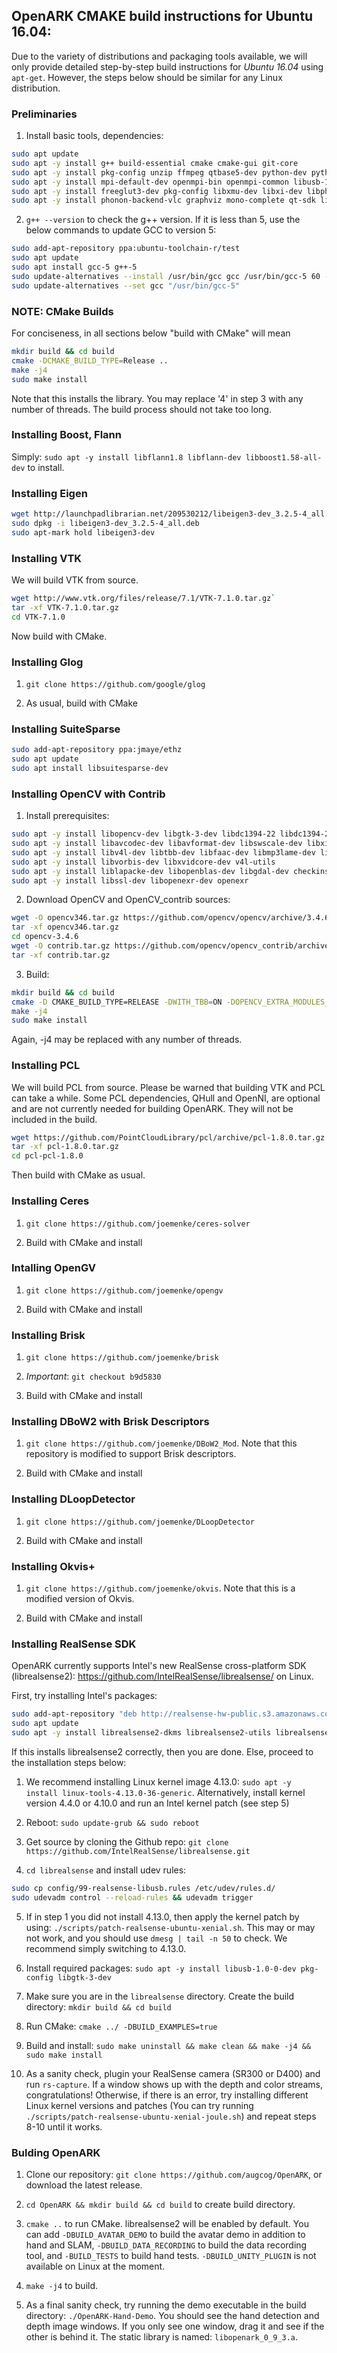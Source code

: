 ## OpenARK CMAKE build instructions for Ubuntu 16.04:

Due to the variety of distributions and packaging tools available, we will only provide detailed step-by-step build instructions for *Ubuntu 16.04* using `apt-get`. However, the steps below should be similar for any Linux distribution.

### Preliminaries

1. Install basic tools, dependencies:

```sh
sudo apt update
sudo apt -y install g++ build-essential cmake cmake-gui git-core
sudo apt -y install pkg-config unzip ffmpeg qtbase5-dev python-dev python3-dev python-numpy python3-numpy
sudo apt -y install mpi-default-dev openmpi-bin openmpi-common libusb-1.0-0-dev libqhull* libusb-dev libgtest-dev
sudo apt -y install freeglut3-dev pkg-config libxmu-dev libxi-dev libphonon-dev libphonon-dev phonon-backend-gstreamer
sudo apt -y install phonon-backend-vlc graphviz mono-complete qt-sdk libflann-dev
```

2. `g++ --version` to check the g++ version. If it is less than 5, use the below commands to update GCC to version 5:

```sh
sudo add-apt-repository ppa:ubuntu-toolchain-r/test
sudo apt update
sudo apt install gcc-5 g++-5
sudo update-alternatives --install /usr/bin/gcc gcc /usr/bin/gcc-5 60 --slave /usr/bin/g++ g++ /usr/bin/g++-5
sudo update-alternatives --set gcc "/usr/bin/gcc-5"
```

### NOTE: CMake Builds

For conciseness, in all sections below "build with CMake" will mean

```sh
mkdir build && cd build
cmake -DCMAKE_BUILD_TYPE=Release ..
make -j4
sudo make install
```

Note that this installs the library. You may replace '4' in step 3 with any number of threads. The build process should not take too long.

### Installing Boost, Flann
Simply: `sudo apt -y install libflann1.8 libflann-dev libboost1.58-all-dev` to install.

### Installing Eigen

```sh
wget http://launchpadlibrarian.net/209530212/libeigen3-dev_3.2.5-4_all.deb
sudo dpkg -i libeigen3-dev_3.2.5-4_all.deb
sudo apt-mark hold libeigen3-dev
```

### Installing VTK

We will build VTK from source.

```sh
wget http://www.vtk.org/files/release/7.1/VTK-7.1.0.tar.gz`
tar -xf VTK-7.1.0.tar.gz
cd VTK-7.1.0
```
Now build with CMake.

### Installing Glog

1. `git clone https://github.com/google/glog`

2. As usual, build with CMake

### Installing SuiteSparse

```sh
sudo add-apt-repository ppa:jmaye/ethz
sudo apt update
sudo apt install libsuitesparse-dev
```

### Installing OpenCV with Contrib

1. Install prerequisites:

```sh
sudo apt -y install libopencv-dev libgtk-3-dev libdc1394-22 libdc1394-22-dev libjpeg-dev libpng12-dev libtiff5-dev libjasper-dev
sudo apt -y install libavcodec-dev libavformat-dev libswscale-dev libxine2-dev libgstreamer0.10-dev libgstreamer-plugins-base0.10-dev
sudo apt -y install libv4l-dev libtbb-dev libfaac-dev libmp3lame-dev libopencore-amrnb-dev libopencore-amrwb-dev libtheora-dev
sudo apt -y install libvorbis-dev libxvidcore-dev v4l-utils
sudo apt -y install liblapacke-dev libopenblas-dev libgdal-dev checkinstall
sudo apt -y install libssl-dev libopenexr-dev openexr
```

2. Download OpenCV and OpenCV_contrib sources:
```sh
wget -O opencv346.tar.gz https://github.com/opencv/opencv/archive/3.4.6.tar.gz
tar -xf opencv346.tar.gz
cd opencv-3.4.6
wget -O contrib.tar.gz https://github.com/opencv/opencv_contrib/archive/3.4.6.tar.gz
tar -xf contrib.tar.gz
```

3. Build:

``` sh
mkdir build && cd build
cmake -D CMAKE_BUILD_TYPE=RELEASE -DWITH_TBB=ON -DOPENCV_EXTRA_MODULES_PATH="../opencv_contrib-3.4.6/modules" ..
make -j4
sudo make install
```
Again, -j4 may be replaced with any number of threads.

### Installing PCL

We will build PCL from source. Please be warned that building VTK and PCL can take a while.
Some PCL dependencies, QHull and OpenNI, are optional and are not currently needed for building OpenARK. They will not be included in the build.

```sh
wget https://github.com/PointCloudLibrary/pcl/archive/pcl-1.8.0.tar.gz
tar -xf pcl-1.8.0.tar.gz
cd pcl-pcl-1.8.0
```
Then build with CMake as usual.

### Installing Ceres

1. `git clone https://github.com/joemenke/ceres-solver`

2. Build with CMake and install

### Intalling OpenGV

1. `git clone https://github.com/joemenke/opengv`

2. Build with CMake and install

### Installing Brisk

1. `git clone https://github.com/joemenke/brisk`

2. *Important*: `git checkout b9d5830`

3. Build with CMake and install

### Installing DBoW2 with Brisk Descriptors

1. `git clone https://github.com/joemenke/DBoW2_Mod`. Note that this repository is modified to support Brisk descriptors.

2. Build with CMake and install

### Installing DLoopDetector

1. `git clone https://github.com/joemenke/DLoopDetector`

2. Build with CMake and install

### Installing Okvis+

1. `git clone https://github.com/joemenke/okvis`. Note that this is a modified version of Okvis.

2. Build with CMake and install

### Installing RealSense SDK

OpenARK currently supports Intel's new RealSense cross-platform SDK (librealsense2): <https://github.com/IntelRealSense/librealsense/> on Linux.

First, try installing Intel's packages: 
``` sh
sudo add-apt-repository "deb http://realsense-hw-public.s3.amazonaws.com/Debian/apt-repo xenial main" -u
sudo apt update
sudo apt -y install librealsense2-dkms librealsense2-utils librealsense2-dev librealsense2-dbg
```
If this installs librealsense2 correctly, then you are done. Else, proceed to the installation steps below:

1. We recommend installing Linux kernel image 4.13.0: `sudo apt -y install linux-tools-4.13.0-36-generic`. Alternatively, install
   kernel version 4.4.0 or 4.10.0 and run an Intel kernel patch (see step 5)

2. Reboot: `sudo update-grub && sudo reboot`

3. Get source by cloning the Github repo: `git clone https://github.com/IntelRealSense/librealsense.git`

4. `cd librealsense` and install udev rules:

```sh
sudo cp config/99-realsense-libusb.rules /etc/udev/rules.d/
sudo udevadm control --reload-rules && udevadm trigger
```

5. If in step 1 you did not install 4.13.0, then apply the kernel patch by using: `./scripts/patch-realsense-ubuntu-xenial.sh`. This may or may not work, and you should use `dmesg | tail -n 50` to check. We recommend simply switching to 4.13.0.

6. Install required packages: `sudo apt -y install libusb-1.0-0-dev pkg-config libgtk-3-dev`

7. Make sure you are in the `librealsense` directory. Create the build directory: `mkdir build && cd build`

8. Run CMake: `cmake ../ -DBUILD_EXAMPLES=true`

9. Build and install: `sudo make uninstall && make clean && make -j4 && sudo make install` 

10. As a sanity check, plugin your RealSense camera (SR300 or D400) and run `rs-capture`. If a window shows up with the depth and color streams, congratulations! Otherwise, if there is an error, try installing different Linux kernel versions and patches (You can try running `./scripts/patch-realsense-ubuntu-xenial-joule.sh`) and repeat steps 8-10 until it works.

### Bulding OpenARK

1. Clone our repository: `git clone https://github.com/augcog/OpenARK`, or download the latest release.

2. `cd OpenARK && mkdir build && cd build` to create build directory.

3. `cmake ..` to run CMake. librealsense2 will be enabled by default. You can add `-DBUILD_AVATAR_DEMO` to build the avatar demo in addition to hand and SLAM, `-DBUILD_DATA_RECORDING` to build the data recording tool, and `-BUILD_TESTS` to build hand tests. `-DBUILD_UNITY_PLUGIN` is not available on Linux at the moment.

4. `make -j4` to build.

5. As a final sanity check, try running the demo executable in the build directory: `./OpenARK-Hand-Demo`. You should see the hand detection and depth image windows. If you only see one window, drag it and see if the other is behind it. The static library is named: `libopenark_0_9_3.a`.


